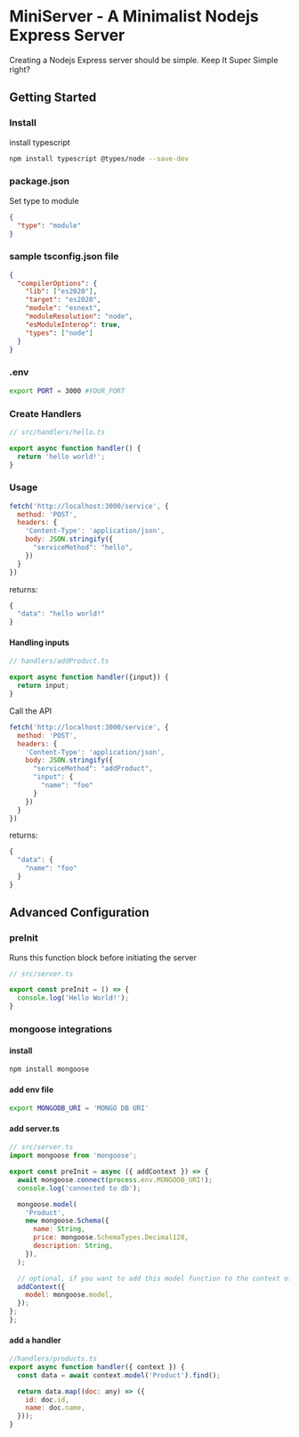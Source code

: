 # MiniServer - A Minimalist Nodejs Express Server

Creating a Nodejs Express server should be simple. Keep It Super Simple right?

## Getting Started

### Install
install typescript
```bash
npm install typescript @types/node --save-dev
```

### package.json

Set type to module
```json
{
  "type": "module"
}
```

### sample tsconfig.json file
```json
{
  "compilerOptions": {
    "lib": ["es2020"],
    "target": "es2020",
    "module": "esnext",
    "moduleResolution": "node",
    "esModuleInterop": true,
    "types": ["node"]
  }
}
```

### .env

```bash
export PORT = 3000 #YOUR_PORT
```

### Create Handlers

```javascript
// src/handlers/hello.ts

export async function handler() {
  return 'hello world!';
}
```
### Usage


```javascript
fetch('http://localhost:3000/service', {
  method: 'POST',
  headers: {
    'Content-Type': 'application/json',
    body: JSON.stringify({
      "serviceMethod": "hello",
    })
  }
})

```

returns:

```javascript
{
  "data": "hello world!"
}
```

#### Handling inputs
```javascript
// handlers/addProduct.ts

export async function handler({input}) {
  return input;
}
```
Call the API
```javascript
fetch('http://localhost:3000/service', {
  method: 'POST',
  headers: {
    'Content-Type': 'application/json',
    body: JSON.stringify({
      "serviceMethod": "addProduct",
      "input": {
        "name": "foo"
      }
    })
  }
})
```

returns:

```javascript
{
  "data": {
    "name": "foo"
  }
}
```

## Advanced Configuration

### preInit
Runs this function block before initiating the server

```javascript
// src/server.ts

export const preInit = () => {
  console.log('Hello World!');
}
```

### mongoose integrations

#### install
```bash
npm install mongoose
```

#### add env file

```bash
export MONGODB_URI = 'MONGO DB URI'
```

#### add server.ts
```javascript
// src/server.ts
import mongoose from 'mongoose';

export const preInit = async ({ addContext }) => {
  await mongoose.connect(process.env.MONGODB_URI!);
  console.log('connected to db');

  mongoose.model(
    'Product',
    new mongoose.Schema({
      name: String,
      price: mongoose.SchemaTypes.Decimal128,
      description: String,
    }),
  );

  // optional, if you want to add this model function to the context of function handlers.
  addContext({
    model: mongoose.model,
  });
};
};
```

#### add a handler

```javascript
//handlers/products.ts
export async function handler({ context }) {
  const data = await context.model('Product').find();

  return data.map((doc: any) => ({
    id: doc.id,
    name: doc.name,
  }));
}
```
